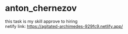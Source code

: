 # anton_chernezov
this task is my skill approve to hiring <br>
netify link: https://agitated-archimedes-929fc9.netlify.app/
